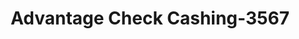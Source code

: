 ---
f_zip-code: 89030
f_state-code: NV
title: Advantage Check Cashing-3567
f_phone: 702-642-2501
f_city-only: North Las Vegas
f_address: 2657 Las Vegas Blvd N Ste D North Las Vegas
f_location-unique-id: '3567'
slug: advantage-check-cashing-3567
updated-on: '2024-05-30T13:46:58.046Z'
created-on: '2024-05-30T13:36:59.803Z'
published-on: '2024-05-30T13:54:32.469Z'
f_city-state: cms/city/north-las-vegas-nv.md
f_company: cms/company/advantage-check-cashing.md
f_state: cms/state/nevada.md
layout: '[payday-loan].html'
tags: payday-loan
---